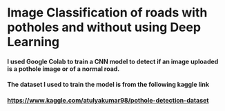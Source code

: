 # Image Classification of roads with potholes and without using Deep Learning
#### I used Google Colab to train a CNN model to detect if an image uploaded is a pothole image or of a normal road.
#### The dataset I used to train the model is from the following kaggle link
#### https://www.kaggle.com/atulyakumar98/pothole-detection-dataset
